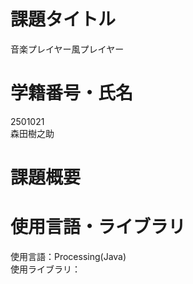 # 課題タイトル
音楽プレイヤー風プレイヤー
# 学籍番号・氏名
2501021<br>森田樹之助
# 課題概要

# 使用言語・ライブラリ
使用言語：Processing(Java)<br>使用ライブラリ：
